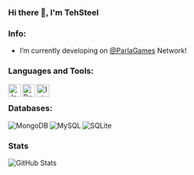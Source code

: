 ### Hi there 👋, I'm TehSteel


### Info:
 - I’m currently developing on [@ParlaGames](https://github.com/ParlaGames) Network!

### Languages and Tools:
<img align="left" alt="Java" width="26px"  src="https://camo.githubusercontent.com/14cd29bcfee025396becce9d1b5278cc01c4aac1a4e677f1857b10b084ab3304/68747470733a2f2f6c69656c616d61722e636f6d2f696d616765732f7376672f6a6176612e737667" />
<img align="left" alt="Debian 10" width="26px" src="https://upload.wikimedia.org/wikipedia/commons/0/04/Debian_logo.png" />
<img align="left" alt="Intellij" width="26px" src="https://resources.jetbrains.com/storage/products/intellij-idea/img/meta/intellij-idea_logo_300x300.png" />

<br/>

### Databases:
<img align="left" alt="MongoDB" src="https://img.shields.io/badge/MongoDB-4EA94B?style=for-the-badge&logo=mongodb&logoColor=white" />
<img align="left" alt="MySQL" src="https://img.shields.io/badge/MySQL-00000F?style=for-the-badge&logo=mysql&logoColor=white" />
<img align="left" alt="SQLite" src="https://img.shields.io/badge/SQLite-07405E?style=for-the-badge&logo=sqlite&logoColor=white" />

<br/>

### Stats
<img align="left" alt="GitHub Stats" src="https://github-readme-stats.vercel.app/api?username=TehSteel&show_icons=true&hide_border=true&count_private=true&theme=dark"/>

